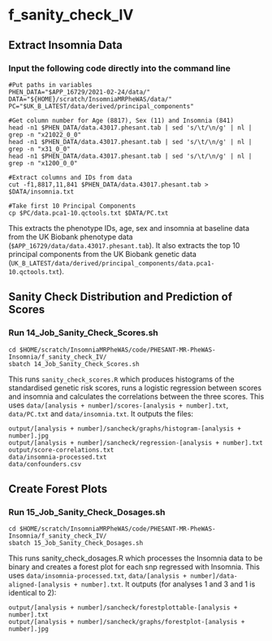 # f_sanity_check_IV
## Extract Insomnia Data
### Input the following code directly into the command line
```
#Put paths in variables
PHEN_DATA="$APP_16729/2021-02-24/data/"
DATA="${HOME}/scratch/InsomniaMRPheWAS/data/"
PC="$UK_B_LATEST/data/derived/principal_components"

#Get column number for Age (8817), Sex (11) and Insomnia (841)
head -n1 $PHEN_DATA/data.43017.phesant.tab | sed 's/\t/\n/g' | nl | grep -n "x21022_0_0"
head -n1 $PHEN_DATA/data.43017.phesant.tab | sed 's/\t/\n/g' | nl | grep -n "x31_0_0"
head -n1 $PHEN_DATA/data.43017.phesant.tab | sed 's/\t/\n/g' | nl | grep -n "x1200_0_0"

#Extract columns and IDs from data
cut -f1,8817,11,841 $PHEN_DATA/data.43017.phesant.tab > $DATA/insomnia.txt

#Take first 10 Principal Components
cp $PC/data.pca1-10.qctools.txt $DATA/PC.txt
```
This extracts the phenotype IDs, age, sex and insomnia at baseline data from the UK Biobank phenotype data (`$APP_16729/data/data.43017.phesant.tab`).
It also extracts the top 10 principal components from the UK Biobank genetic data (`UK_B_LATEST/data/derived/principal_components/data.pca1-10.qctools.txt`).
## Sanity Check Distribution and Prediction of Scores
### Run 14_Job_Sanity_Check_Scores.sh
```
cd $HOME/scratch/InsomniaMRPheWAS/code/PHESANT-MR-PheWAS-Insomnia/f_sanity_check_IV/
sbatch 14_Job_Sanity_Check_Scores.sh
```
This runs `sanity_check_scores.R` which produces histograms of the standardised genetic risk scores, runs a logistic regression between scores and insomnia and calculates the correlations between the three scores. 
This uses `data/[analysis + number]/scores-[analysis + number].txt`, `data/PC.txt` and `data/insomnia.txt`.
It outputs the files:
```
output/[analysis + number]/sancheck/graphs/histogram-[analysis + number].jpg
output/[analysis + number]/sancheck/regression-[analysis + number].txt
output/score-correlations.txt
data/insomnia-processed.txt
data/confounders.csv
```
## Create Forest Plots
### Run 15_Job_Sanity_Check_Dosages.sh
```
cd $HOME/scratch/InsomniaMRPheWAS/code/PHESANT-MR-PheWAS-Insomnia/f_sanity_check_IV/
sbatch 15_Job_Sanity_Check_Dosages.sh
```
This runs sanity_check_dosages.R which processes the Insomnia data to be binary and creates a forest plot for each snp regressed with Insomnia.
This uses `data/insomnia-processed.txt`, `data/[analysis + number]/data-aligned-[analysis + number].txt`.
It outputs (for analyses 1 and 3 and 1 is identical to 2):
```
output/[analysis + number]/sancheck/forestplottable-[analysis + number].txt
output/[analysis + number]/sancheck/graphs/forestplot-[analysis + number].jpg
```
